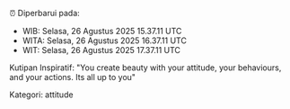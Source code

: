 ⏰ Diperbarui pada:
- WIB: Selasa, 26 Agustus 2025 15.37.11 UTC
- WITA: Selasa, 26 Agustus 2025 16.37.11 UTC
- WIT: Selasa, 26 Agustus 2025 17.37.11 UTC

Kutipan Inspiratif:
"You create beauty with your attitude, your behaviours, and your actions. Its all up to you"


Kategori: attitude

